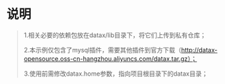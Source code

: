 # 说明


> 1.相关必要的依赖包放在datax/lib目录下，将它们上传到私有仓库；
> 
> 2.本示例仅包含了mysql插件，需要其他插件到官方下载（http://datax-opensource.oss-cn-hangzhou.aliyuncs.com/datax.tar.gz）；
>
> 3.使用前需修改datax.home参数，指向项目根目录下的datax目录；